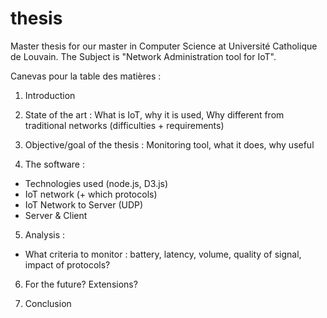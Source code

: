 # thesis
Master thesis for our master in Computer Science at Université Catholique de Louvain. The Subject is "Network Administration tool for IoT".

Canevas pour la table des matières : 

1. Introduction 
2. State of the art : What is IoT, why it is used, Why different from traditional networks (difficulties + requirements)

3. Objective/goal of the thesis : Monitoring tool, what it does, why useful 


4. The software : 
- Technologies used (node.js, D3.js)
- IoT network (+ which protocols)
- IoT Network to Server (UDP)
- Server & Client 

5. Analysis : 
- What criteria to monitor : battery, latency, volume, quality of signal, impact of protocols? 

6. For the future? Extensions?

7. Conclusion 